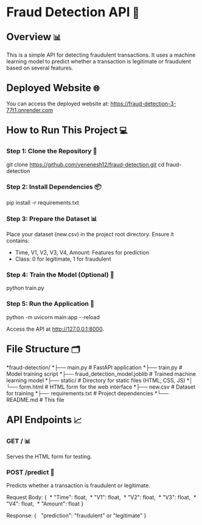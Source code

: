 <big>Fraud Detection API</big> 🚨
=====================================

<big>Overview</big> 📊
------------------------

This is a simple API for detecting fraudulent transactions. It uses a machine learning model to predict whether a transaction is legitimate or fraudulent based on several features.

<big>Deployed Website</big> 🌐
------------------------------

You can access the deployed website at: https://fraud-detection-3-77t1.onrender.com

<big>How to Run This Project</big> 💻
--------------------------------------

### Step 1: Clone the Repository 📁

git clone https://github.com/yenenesh12/fraud-detection.git
cd fraud-detection


### Step 2: Install Dependencies 📦

pip install -r requirements.txt


### Step 3: Prepare the Dataset 📊

Place your dataset (new.csv) in the project root directory. Ensure it contains:

* Time, V1, V2, V3, V4, Amount: Features for prediction
* Class: 0 for legitimate, 1 for fraudulent

### Step 4: Train the Model (Optional) 🤖

python train.py


### Step 5: Run the Application 🚀

python -m uvicorn main:app --reload


Access the API at http://127.0.0.1:8000.

<big>File Structure</big> 🗂️
------------------------------

*fraud-detection/
*├── main.py     # FastAPI application
*├── train.py     # Model training script
*├── fraud_detection_model.joblib # Trained machine learning model
*├── static/     # Directory for static files (HTML, CSS, JS)
*│  └── form.html  # HTML form for the web interface
*├── new.csv      # Dataset for training
*├── requirements.txt # Project dependencies
*└── README.md    # This file

<big>API Endpoints</big> 📈
---------------------------

### GET / 📊

Serves the HTML form for testing.

### POST /predict 🤔

Predicts whether a transaction is fraudulent or legitimate.

Request Body:
{
 * "Time": float,
 * "V1": float,
 * "V2": float,
 * "V3": float,
 * "V4": float,
 * "Amount": float
}


Response:
{
  "prediction": "fraudulent" or "legitimate"
}
